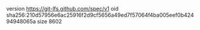 version https://git-lfs.github.com/spec/v1
oid sha256:210d57956e6ac25916f2d9cf5656a49ed7f57064f4ba005eef0b42494948065a
size 8602
